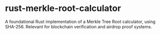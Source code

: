 # rust-merkle-root-calculator
A foundational Rust implementation of a Merkle Tree Root calculator, using SHA-256. Relevant for blockchain verification and airdrop proof systems.

